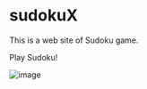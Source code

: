 # sudokuX
This is a web site of Sudoku game.

Play Sudoku!

![image](https://github.com/Gabriela22204/sudokuX/assets/71526049/167e23b3-bb8e-4de9-a8b4-58568960987f)

